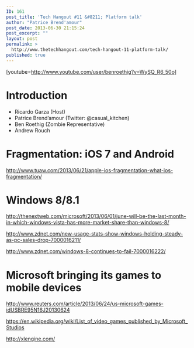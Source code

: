 ```yaml
---
ID: 161
post_title: 'Tech Hangout #11 &#8211; Platform talk'
author: "Patrice Brend'amour"
post_date: 2013-06-30 21:15:24
post_excerpt: ""
layout: post
permalink: >
  http://www.thetechhangout.com/tech-hangout-11-platform-talk/
published: true
---
```

[youtube=http://www.youtube.com/user/benroethig?v=WySQ_R6_50o]
<h1>Introduction</h1>
<ul>
	<li>Ricardo Garza (Host)</li>
	<li>Patrice Brend’amour (Twitter: @casual_kitchen)</li>
	<li>Ben Roethig (Zombie Representative)</li>
	<li>Andrew Rouch</li>
</ul>
<h1>Fragmentation: iOS 7 and Android</h1>
<a href="http://www.tuaw.com/2013/06/21/apple-ios-fragmentation-what-ios-fragmentation/">http://www.tuaw.com/2013/06/21/apple-ios-fragmentation-what-ios-fragmentation/</a>
<h1>Windows 8/8.1</h1>
<a href="http://thenextweb.com/microsoft/2013/06/01/june-will-be-the-last-month-in-which-windows-vista-has-more-market-share-than-windows-8/">http://thenextweb.com/microsoft/2013/06/01/june-will-be-the-last-month-in-which-windows-vista-has-more-market-share-than-windows-8/</a>

<a href="http://www.zdnet.com/new-usage-stats-show-windows-holding-steady-as-pc-sales-drop-7000016211/">http://www.zdnet.com/new-usage-stats-show-windows-holding-steady-as-pc-sales-drop-7000016211/</a>

<a href="http://www.zdnet.com/windows-8-continues-to-fail-7000016222/">http://www.zdnet.com/windows-8-continues-to-fail-7000016222/</a>
<h1>Microsoft bringing its games to mobile devices</h1>
<a href="http://www.reuters.com/article/2013/06/24/us-microsoft-games-idUSBRE95N16J20130624">http://www.reuters.com/article/2013/06/24/us-microsoft-games-idUSBRE95N16J20130624</a>

<a href="https://en.wikipedia.org/wiki/List_of_video_games_published_by_Microsoft_Studios">https://en.wikipedia.org/wiki/List_of_video_games_published_by_Microsoft_Studios</a>

<a href="http://xlengine.com/">http://xlengine.com/</a>